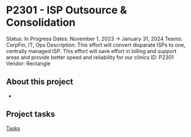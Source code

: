 # P2301 - ISP Outsource & Consolidation

Status: In Progress
Dates: November 1, 2023 → January 31, 2024
Teams: CorpFin, IT, Ops
Description: This effort will convert disparate ISPs to one, centrally managed ISP.  This effort will save effort in billing and support areas and provide better speed and reliability for our clinics
ID: P2301
Vendor: Rectangle

## About this project

- 

## Project tasks

[Tasks](P2301%20-%20ISP%20Outsource%20&%20Consolidation%20611e6f19f5254e6eb50d23351a773d1a/Tasks%20fc54d0f556634b6fb21ddf9e5ecf6261.csv)